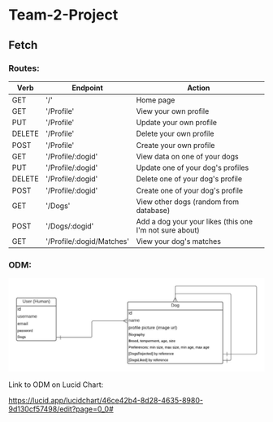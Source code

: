 # Team-2-Project
## Fetch


### Routes:


| Verb | Endpoint | Action |
| ----------- | ----------- | ----------- |
| GET | '/' | Home page |
| GET | '/Profile' | View your own profile |
| PUT | '/Profile' | Update your own profile |
| DELETE | '/Profile' | Delete your own profile |
| POST | '/Profile' | Create your own profile |
| GET | '/Profile/:dogid' | View data on one of your dogs |
| PUT | '/Profile/:dogid' | Update one of your dog's profiles |
| DELETE | '/Profile/:dogid' | Delete one of your dog's profile |
| POST | '/Profile/:dogid' | Create one of your dog's profile |
| GET | '/Dogs' | View other dogs (random from database) |
| POST | '/Dogs/:dogid' | Add a dog your your likes (this one I'm not sure about) |
| GET | '/Profile/:dogid/Matches' | View your dog's matches |

### ODM: 

!['Fetch.jpeg'](Fetch.jpeg)

Link to ODM on Lucid Chart:

https://lucid.app/lucidchart/46ce42b4-8d28-4635-8980-9d130cf57498/edit?page=0_0#
